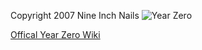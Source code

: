 Copyright 2007 Nine Inch Nails
![Year Zero](Year_Zero.gif)

[Offical Year Zero Wiki](http://www.nin.wiki/Year_Zero)